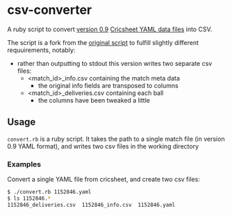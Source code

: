 # csv-converter

A ruby script to convert [version 0.9](https://cricsheet.org/format/) [Cricsheet YAML data files](https://cricsheet.org/downloads/) into CSV. 

The script is a fork from the [original script](https://github.com/cricsheet/csv-converter) to fulfill slightly different requuirements, notably:

* rather than outputting to stdout this version writes two separate csv files:
  * <match_id>_info.csv containing the match meta data
    * the original info fields are transposed to columns
  * <match_id>_deliveries.csv containing each ball
    * the columns have been tweaked a little

## Usage

`convert.rb` is a ruby script. It takes the path to a single match file (in version 0.9 YAML format), and writes two csv files in the working directory

### Examples

Convert a single YAML file from cricsheet, and create two csv files:

```bash
$ ./convert.rb 1152846.yaml
$ ls 1152846.*
1152846_deliveries.csv  1152846_info.csv  1152846.yaml
```
